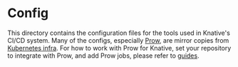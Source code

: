 # Config

This directory contains the configuration files for the tools used in Knative's
CI/CD system. Many of the configs, especially
[Prow](https://github.com/kubernetes/infra/tree/master/prow), are mirror
copies from [Kubernetes infra](https://github.com/kubernetes/infra).
For how to work with Prow for Knative, set your repository to integrate with
Prow, and add Prow jobs, please refer to [guides](../guides).
